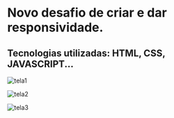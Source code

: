 # Novo desafio de criar e dar responsividade.
## Tecnologias utilizadas: HTML, CSS, JAVASCRIPT...



![tela1](https://github.com/shenrique1970/star/assets/79231553/3a2ce7c6-5821-495e-b613-4b951d95f1b7)

![tela2](https://github.com/shenrique1970/star/assets/79231553/14d7737d-a7d3-4d4e-ac0a-e35e27db468e)

![tela3](https://github.com/shenrique1970/star/assets/79231553/3c4d6c76-be49-45d8-b485-f137bed10f81)
